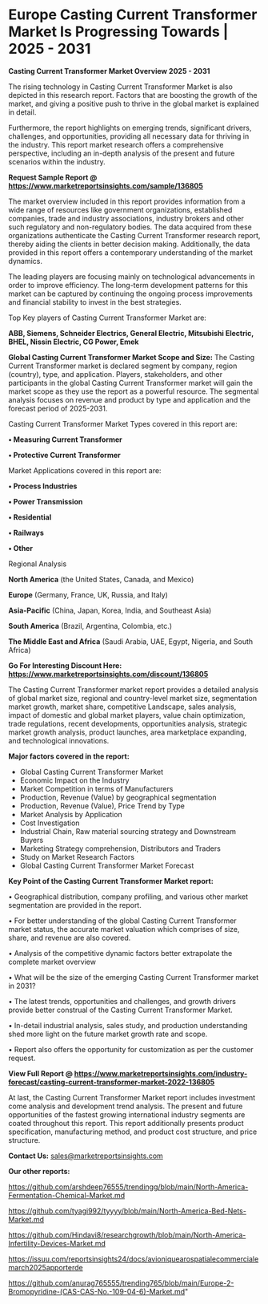 # Europe Casting Current Transformer Market Is Progressing Towards | 2025 - 2031

<Strong> Casting Current Transformer Market Overview 2025 - 2031</strong>

The rising technology in Casting Current Transformer Market is also depicted in this research report. Factors that are boosting the growth of the market, and giving a positive push to thrive in the global market is explained in detail.

Furthermore, the report highlights on emerging trends, significant drivers, challenges, and opportunities, providing all necessary data for thriving in the industry. This report market research offers a comprehensive perspective, including an in-depth analysis of the present and future scenarios within the industry.

<strong>Request Sample Report @ <a href=https://www.marketreportsinsights.com/sample/136805>https://www.marketreportsinsights.com/sample/136805</a></strong>

The market overview included in this report provides information from a wide range of resources like government organizations, established companies, trade and industry associations, industry brokers and other such regulatory and non-regulatory bodies. The data acquired from these organizations authenticate the Casting Current Transformer research report, thereby aiding the clients in better decision making. Additionally, the data provided in this report offers a contemporary understanding of the market dynamics.

The leading players are focusing mainly on technological advancements in order to improve efficiency. The long-term development patterns for this market can be captured by continuing the ongoing process improvements and financial stability to invest in the best strategies.

Top Key players of Casting Current Transformer Market are:

<strong>ABB, Siemens, Schneider Electrics, General Electric, Mitsubishi Electric, BHEL, Nissin Electric, CG Power, Emek</strong>

<strong><b>Global Casting Current Transformer Market Scope and Size:</b></strong>
The Casting Current Transformer market is declared segment by company, region (country), type, and application. Players, stakeholders, and other participants in the global Casting Current Transformer market will gain the market scope as they use the report as a powerful resource. The segmental analysis focuses on revenue and product by type and application and the forecast period of 2025-2031.

Casting Current Transformer Market Types covered in this report are:

<strong>• Measuring Current Transformer

• Protective Current Transformer</strong>

Market Applications covered in this report are:

<strong>• Process Industries

• Power Transmission

• Residential

• Railways

• Other</strong> 

Regional Analysis

<strong>North America</strong> (the United States, Canada, and Mexico)

<strong>Europe</strong> (Germany, France, UK, Russia, and Italy)

<strong>Asia-Pacific</strong> (China, Japan, Korea, India, and Southeast Asia)

<strong>South America</strong> (Brazil, Argentina, Colombia, etc.)

<strong>The Middle East and Africa</strong> (Saudi Arabia, UAE, Egypt, Nigeria, and South Africa)

<strong>Go For Interesting Discount Here: <a href=https://www.marketreportsinsights.com/discount/136805>https://www.marketreportsinsights.com/discount/136805</a></strong>

The Casting Current Transformer market report provides a detailed analysis of global market size, regional and country-level market size, segmentation market growth, market share, competitive Landscape, sales analysis, impact of domestic and global market players, value chain optimization, trade regulations, recent developments, opportunities analysis, strategic market growth analysis, product launches, area marketplace expanding, and technological innovations.

<strong><b>Major factors covered in the report:</b></strong>
<ul>
  <li>Global Casting Current Transformer Market </li>
  <li>Economic Impact on the Industry</li>
  <li>Market Competition in terms of Manufacturers</li>
  <li>Production, Revenue (Value) by geographical segmentation</li>
  <li>Production, Revenue (Value), Price Trend by Type</li>
  <li>Market Analysis by Application</li>
  <li>Cost Investigation</li>
  <li>Industrial Chain, Raw material sourcing strategy and Downstream Buyers</li>
  <li>Marketing Strategy comprehension, Distributors and Traders</li>
  <li>Study on Market Research Factors</li>
  <li>Global Casting Current Transformer Market Forecast</li>
</ul>

<strong><b>Key Point of the Casting Current Transformer Market report:</b></strong>

• Geographical distribution, company profiling, and various other market segmentation are provided in the report.

• For better understanding of the global Casting Current Transformer market status, the accurate market valuation which comprises of size, share, and revenue are also covered.

• Analysis of the competitive dynamic factors better extrapolate the complete market overview

• What will be the size of the emerging Casting Current Transformer market in 2031?

• The latest trends, opportunities and challenges, and growth drivers provide better construal of the Casting Current Transformer Market.

• In-detail industrial analysis, sales study, and production understanding shed more light on the future market growth rate and scope.

• Report also offers the opportunity for customization as per the customer request.

<strong><b>View Full Report @ <a href=https://www.marketreportsinsights.com/industry-forecast/casting-current-transformer-market-2022-136805>https://www.marketreportsinsights.com/industry-forecast/casting-current-transformer-market-2022-136805</a></b></strong>


At last, the Casting Current Transformer Market report includes investment come analysis and development trend analysis. The present and future opportunities of the fastest growing international industry segments are coated throughout this report. This report additionally presents product specification, manufacturing method, and product cost structure, and price structure.

<strong>Contact Us:</strong>
sales@marketreportsinsights.com

<strong>Our other reports:</strong>

<a href=https://github.com/arshdeep76555/trendingg/blob/main/North-America-Fermentation-Chemical-Market.md>https://github.com/arshdeep76555/trendingg/blob/main/North-America-Fermentation-Chemical-Market.md</a>

<a href=https://github.com/tyagi992/tyyyy/blob/main/North-America-Bed-Nets-Market.md>https://github.com/tyagi992/tyyyy/blob/main/North-America-Bed-Nets-Market.md</a>

<a href=https://github.com/Hindavi8/researchgrowth/blob/main/North-America-Infertility-Devices-Market.md>https://github.com/Hindavi8/researchgrowth/blob/main/North-America-Infertility-Devices-Market.md</a>

<a href=https://issuu.com/reportsinsights24/docs/avioniquearospatialecommercialemarch2025apporterde>https://issuu.com/reportsinsights24/docs/avioniquearospatialecommercialemarch2025apporterde</a>

<a href=https://github.com/anurag765555/trending765/blob/main/Europe-2-Bromopyridine-(CAS-CAS-No.-109-04-6)-Market.md>https://github.com/anurag765555/trending765/blob/main/Europe-2-Bromopyridine-(CAS-CAS-No.-109-04-6)-Market.md</a>"
